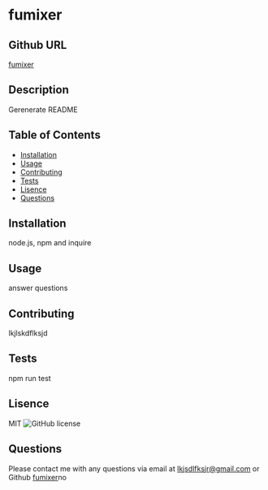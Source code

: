 # fumixer

## Github URL
[fumixer]((https:/github.cpm/fumixer)/)

## Description
Gerenerate README

## Table of Contents

* [Installation](#installation)
* [Usage](#usage)
* [Contributing](#contributing)
* [Tests](#tests)
* [Lisence](#lisence)
* [Questions](#questions)

## Installation

node.js, npm and inquire

## Usage

answer questions

## Contributing
lkjlskdflksjd

## Tests
npm run test

## Lisence
MIT
![GitHub license](https://img.shields.io/badge/license-undefined-yellowgreen.svg)

## Questions
Please contact me with any questions via email at lkjsdlfksjr@gmail.com or Github [fumixer](https://github.com/fumixer)no


